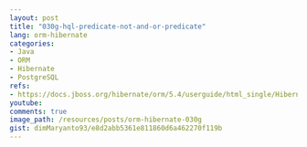 ```yaml
---
layout: post
title: "030g-hql-predicate-not-and-or-predicate"
lang: orm-hibernate
categories:
- Java
- ORM
- Hibernate
- PostgreSQL
refs: 
- https://docs.jboss.org/hibernate/orm/5.4/userguide/html_single/Hibernate_User_Guide.html#hql-not-predicate
youtube: 
comments: true
image_path: /resources/posts/orm-hibernate-030g
gist: dimMaryanto93/e8d2abb5361e811860d6a462270f119b
---
```


